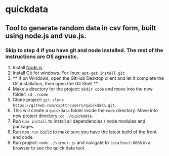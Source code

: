 # quickdata

## Tool to generate random data in csv form, built using node.js and vue.js.

### Skip to step 4 if you have git and node installed. The rest of the instructions are OS agnostic.

1. Install [Node.js](https://nodejs.org/en/)
2. Install [Git](https://desktop.github.com/) for windows. For linux: `apt-get install git`
3. ** If on Windows, open the GitHub Desktop client and let it complete the Git installation, then open the Git Shell **
4. Make a directory for the project: `mkdir code` and move into the new folder: `cd ./code`
5. Clone project: `git clone https://github.com/capttrousers/quickdata.git`.
6. This will create a `quickdata` folder inside the `code` directory. Move into new project directory: `cd ./quickdata`.
7. Run `npm install` to install all dependencies / node modules and packages.
8. Run `npm run build` to make sure you have the latest build of the front end code.
9. Run project: `node ./server.js` and navigate to `localhost:8080` in a browser to see the quick data tool.
